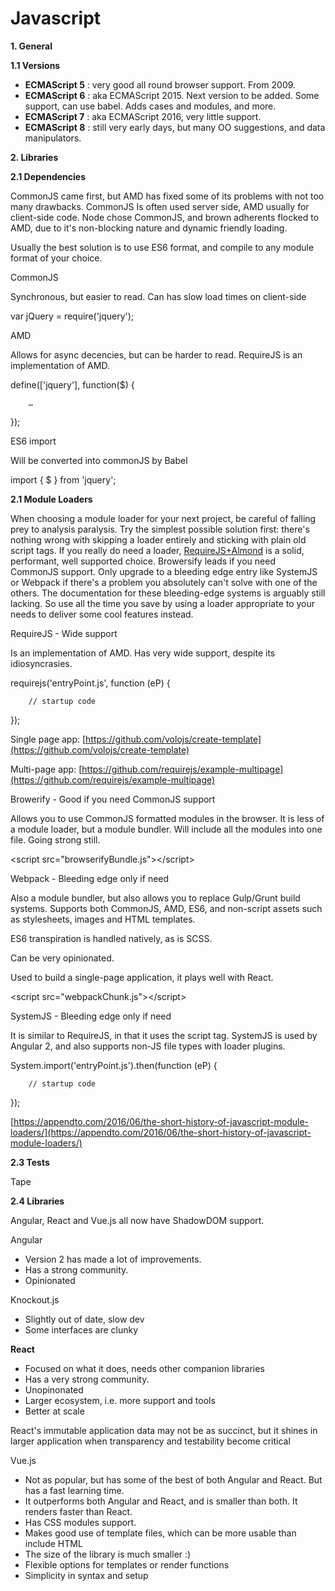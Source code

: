 # Javascript

**1. General**

**1.1 Versions**

- **ECMAScript 5** : very good all round browser support. From 2009.
- **ECMAScript 6** : aka ECMAScript 2015. Next version to be added. Some support, can use babel. Adds cases and modules, and more.
- **ECMAScript 7** : aka ECMAScript 2016, very little support.
- **ECMAScript 8** : still very early days, but many OO suggestions, and data manipulators.

**2. Libraries**

**2.1 Dependencies**

CommonJS came first, but AMD has fixed some of its problems with not too many drawbacks. CommonJS Is often used server side, AMD usually for client-side code. Node chose CommonJS, and brown adherents flocked to AMD, due to it&#39;s non-blocking nature and dynamic friendly loading.

Usually the best solution is to use ES6 format, and compile to any module format of your choice.

CommonJS

Synchronous, but easier to read. Can has slow load times on client-side

var jQuery = require(&#39;jquery&#39;);

AMD

Allows for async decencies, but can be harder to read. RequireJS is an implementation of AMD.

define([&#39;jquery&#39;], function($) {

        …

});

ES6 import

Will be converted into commonJS by Babel

import { $ } from &#39;jquery&#39;;

**2.1 Module Loaders**

When choosing a module loader for your next project, be careful of falling prey to analysis paralysis. Try the simplest possible solution first: there&#39;s nothing wrong with skipping a loader entirely and sticking with plain old script tags. If you really do need a loader, [RequireJS+Almond](http://requirejs.org/docs/faq-optimization.html) is a solid, performant, well supported choice. Browersify leads if you need CommonJS support. Only upgrade to a bleeding edge entry like SystemJS or Webpack if there&#39;s a problem you absolutely can&#39;t solve with one of the others. The documentation for these bleeding-edge systems is arguably still lacking. So use all the time you save by using a loader appropriate to your needs to deliver some cool features instead.

RequireJS - Wide support

Is an implementation of AMD. Has very wide support, despite its idiosyncrasies.

requirejs(&#39;entryPoint.js&#39;, function (eP) {

        // startup code

});

Single page app: [https://github.com/volojs/create-template](https://github.com/volojs/create-template)

Multi-page app: [https://github.com/requirejs/example-multipage](https://github.com/requirejs/example-multipage)

Browerify - Good if you need CommonJS support

Allows you to use CommonJS formatted modules in the browser. It is less of a module loader, but a module bundler. Will include all the modules into one file. Going strong still.

&lt;script src=&quot;browserifyBundle.js&quot;&gt;&lt;/script&gt;

Webpack - Bleeding edge only if need

Also a module bundler, but also allows you to replace Gulp/Grunt build systems. Supports both CommonJS, AMD, ES6, and non-script assets such as stylesheets, images and HTML templates.

ES6 transpiration is handled natively, as is SCSS.

Can be very opinionated.

Used to build a single-page application, it plays well with React.

&lt;script src=&quot;webpackChunk.js&quot;&gt;&lt;/script&gt;

SystemJS - Bleeding edge only if need

It is similar to RequireJS, in that it uses the script tag. SystemJS is used by Angular 2, and also supports non-JS file types with loader plugins.

System.import(&#39;entryPoint.js&#39;).then(function (eP) {

        // startup code

});

[https://appendto.com/2016/06/the-short-history-of-javascript-module-loaders/](https://appendto.com/2016/06/the-short-history-of-javascript-module-loaders/)



**2.3 Tests**

Tape



**2.4 Libraries**

Angular, React and Vue.js all now have ShadowDOM support.

Angular

- Version 2 has made a lot of improvements.
- Has a strong community.
- Opinionated

Knockout.js

- Slightly out of date, slow dev
- Some interfaces are clunky

**React**

- Focused on what it does, needs other companion libraries
- Has a very strong community.
- Unopinonated
- Larger ecosystem, i.e. more support and tools
- Better at scale

React&#39;s immutable application data may not be as succinct, but it shines in larger application when transparency and testability become critical

Vue.js

- Not as popular, but has some of the best of both Angular and React. But has a fast learning time.
- It outperforms both Angular and React, and is smaller than both. It renders faster than React.
- Has CSS modules support.
- Makes good use of template files, which can be more usable than include HTML
- The size of the library is much smaller :)
- Flexible options for templates or render functions
- Simplicity in syntax and setup
